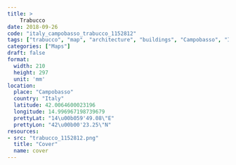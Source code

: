 ```yaml
---
title: > 
    Trabucco
date: 2018-09-26
code: "italy_campobasso_trabucco_1152812"
tags: ["trabucco", "map", "architecture", "buildings", "Campobasso", "Italy"]
categories: ["Maps"]
draft: false
format:
  width: 210
  height: 297
  unit: 'mm'
location:
  place: "Campobasso"
  country: "Italy"
  latitude: 42.0064600023196
  longitude: 14.996967198739679
  prettyLat: "14\u00b059'49.08\"E"
  prettyLon: "42\u00b00'23.25\"N"
resources:
- src: "trabucco_1152812.png"
  title: "Cover"
  name: cover
---
```

